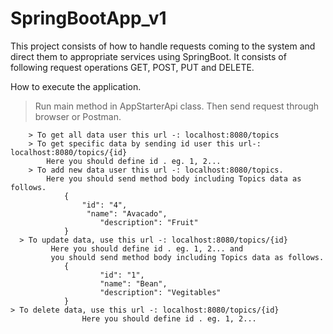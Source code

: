 # SpringBootApp_v1
This project consists of how to handle requests coming to the system and direct them to appropriate services using SpringBoot. 
It consists of following request operations GET, POST, PUT and DELETE.

How to execute the application.
> Run main method in AppStarterApi class.
> Then send request through browser or Postman.

        > To get all data user this url -: localhost:8080/topics
        > To get specific data by sending id user this url-: localhost:8080/topics/{id}
            Here you should define id . eg. 1, 2...
        > To add new data user this url -: localhost:8080/topics.
			Here you should send method body including Topics data as follows.
				{
					"id": "4",
					 "name": "Avacado",
						"description": "Fruit"
				}
      > To update data, use this url -: localhost:8080/topics/{id}
			 Here you should define id . eg. 1, 2... and
			 you should send method body including Topics data as follows.
				{
						"id": "1",
						"name": "Bean",
						"description": "Vegitables"
				}					
    > To delete data, use this url -: localhost:8080/topics/{id}
					Here you should define id . eg. 1, 2...
 
